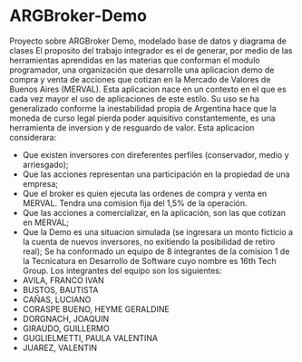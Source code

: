 # ARGBroker-Demo
Proyecto sobre ARGBroker Demo, modelado base de datos y diagrama de clases
El proposito del trabajo integrador es el de generar, por medio de las herramientas aprendidas en las materias que conforman el modulo programador, una organización que desarrolle una aplicacion demo de compra y venta de acciones que cotizan en la Mercado de Valores de Buenos Aires (MERVAL).
Esta aplicacion nace en un contexto en el que es cada vez mayor el uso de aplicaciones de este estilo. Su uso se ha generalizado conforme la inestabilidad propia de Argentina hace que la moneda de curso legal pierda poder aquisitivo constantemente, es una herramienta de inversion y de resguardo de valor.
Esta aplicacion considerara:
- Que existen inversores con direferentes perfiles (conservador, medio y arriesgado);
- Que las acciones representan una participación en la propiedad de una empresa;
- Que el broker es quien ejecuta las ordenes de compra y venta en MERVAL. Tendra una comision fija del 1,5% de la operación.
- Que las acciones a comercializar, en la aplicación, son las que cotizan en MERVAL;
- Que la Demo es una situacion simulada (se ingresara un monto ficticio a la cuenta de nuevos inversores, no exitiendo la posibilidad de retiro real);
Se ha conformado un equipo de 8 integrantes de la comision 1 de la Tecnicatura en Desarrollo de Software cuyo nombre es 16th Tech Group. Los integrantes del equipo son los siguientes:
- AVILA, FRANCO IVAN
- BUSTOS, BAUTISTA
- CAÑAS, LUCIANO
- CORASPE BUENO, HEYME GERALDINE
- DORGNACH, JOAQUIN
- GIRAUDO, GUILLERMO
- GUGLIELMETTI, PAULA VALENTINA
- JUAREZ, VALENTIN
